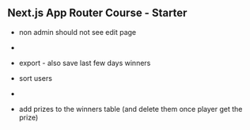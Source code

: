 ## Next.js App Router Course - Starter


- non admin should not see edit page
- 
- export - also save last few days winners

- sort users
- 
- add prizes to the winners table (and delete them once player get the prize)
